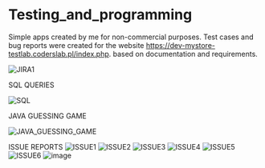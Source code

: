 # Testing_and_programming
Simple apps created by me for non-commercial purposes.
Test cases and bug reports were created for the website https://dev-mystore-testlab.coderslab.pl/index.php. based on documentation and requirements.

![JIRA1](https://user-images.githubusercontent.com/124705412/233926528-e3793cd8-ac63-4a99-ae8e-66dd621ddff5.PNG)


SQL QUERIES 


![SQL](https://user-images.githubusercontent.com/124705412/234042869-ba9d30e8-15b2-4129-8726-55ceecfe2971.PNG)

JAVA GUESSING GAME

![JAVA_GUESSING_GAME](https://user-images.githubusercontent.com/124705412/234066233-e26976e5-12e9-4fef-82eb-ffe3881a6ded.PNG)

ISSUE REPORTS
![ISSUE1](https://user-images.githubusercontent.com/124705412/234069132-3a829920-164c-4b5e-afaf-3df041b89e8f.PNG)
![ISSUE2](https://user-images.githubusercontent.com/124705412/234069158-60e506c1-89de-49d6-b494-2334d19f628a.PNG)
![ISSUE3](https://user-images.githubusercontent.com/124705412/234069175-99b02a0e-65b0-4473-acd8-5895b75b60e5.PNG)
![ISSUE4](https://user-images.githubusercontent.com/124705412/234069187-af0a516a-5fc7-4c94-8ad3-39decf9dae54.PNG)
![ISSUE5](https://user-images.githubusercontent.com/124705412/234069200-1107170b-0a3e-4030-9cba-73fc1bed94cf.PNG)
![ISSUE6](https://user-images.githubusercontent.com/124705412/234069210-687d25b3-6409-45c0-a36d-d506a84398cb.PNG)
![image](https://user-images.githubusercontent.com/124705412/234805769-c93442af-1961-4fa1-885c-849ec2ab2bd8.png)

